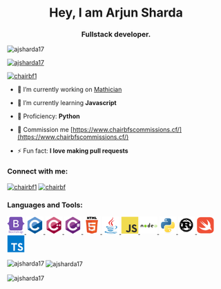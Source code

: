 <h1 align="center">Hey, I am Arjun Sharda</h1>
<h3 align="center">Fullstack developer.</h3>

<p align="left"> <img src="https://komarev.com/ghpvc/?username=ajsharda17&label=Profile%20views&color=0e75b6&style=flat" alt="ajsharda17" /> </p>

<p align="left"> <a href="https://github.com/ryo-ma/github-profile-trophy"><img src="https://github-profile-trophy.vercel.app/?username=ajsharda17" alt="ajsharda17" /></a> </p>

<p align="left"> <a href="https://twitter.com/chairbf1" target="blank"><img src="https://img.shields.io/twitter/follow/chairbf1?logo=twitter&style=for-the-badge" alt="chairbf1" /></a> </p>

- 🔭 I’m currently working on [Mathician](https://github.com/ajsharda17/Mathician)

- 🌱 I’m currently learning **Javascript**

- 👔 Proficiency: **Python**

- 📄 Commission me [https://www.chairbfscommissions.cf/](https://www.chairbfscommissions.cf/)

- ⚡ Fun fact: **I love making pull requests**

<h3 align="left">Connect with me:</h3>
<p align="left">
<a href="https://twitter.com/chairbf1" target="blank"><img align="center" src="https://raw.githubusercontent.com/rahuldkjain/github-profile-readme-generator/master/src/images/icons/Social/twitter.svg" alt="chairbf1" height="30" width="40" /></a>
<a href="https://www.youtube.com/c/chairbf" target="blank"><img align="center" src="https://raw.githubusercontent.com/rahuldkjain/github-profile-readme-generator/master/src/images/icons/Social/youtube.svg" alt="chairbf" height="30" width="40" /></a>
</p>

<h3 align="left">Languages and Tools:</h3>
<p align="left"> <a href="https://getbootstrap.com" target="_blank" rel="noreferrer"> <img src="https://raw.githubusercontent.com/devicons/devicon/master/icons/bootstrap/bootstrap-plain-wordmark.svg" alt="bootstrap" width="40" height="40"/> </a> <a href="https://www.cprogramming.com/" target="_blank" rel="noreferrer"> <img src="https://raw.githubusercontent.com/devicons/devicon/master/icons/c/c-original.svg" alt="c" width="40" height="40"/> </a> <a href="https://www.w3schools.com/cpp/" target="_blank" rel="noreferrer"> <img src="https://raw.githubusercontent.com/devicons/devicon/master/icons/cplusplus/cplusplus-original.svg" alt="cplusplus" width="40" height="40"/> </a> <a href="https://www.w3schools.com/cs/" target="_blank" rel="noreferrer"> <img src="https://raw.githubusercontent.com/devicons/devicon/master/icons/csharp/csharp-original.svg" alt="csharp" width="40" height="40"/> </a> <a href="https://www.w3.org/html/" target="_blank" rel="noreferrer"> <img src="https://raw.githubusercontent.com/devicons/devicon/master/icons/html5/html5-original-wordmark.svg" alt="html5" width="40" height="40"/> </a> <a href="https://www.java.com" target="_blank" rel="noreferrer"> <img src="https://raw.githubusercontent.com/devicons/devicon/master/icons/java/java-original.svg" alt="java" width="40" height="40"/> </a> <a href="https://developer.mozilla.org/en-US/docs/Web/JavaScript" target="_blank" rel="noreferrer"> <img src="https://raw.githubusercontent.com/devicons/devicon/master/icons/javascript/javascript-original.svg" alt="javascript" width="40" height="40"/> </a> <a href="https://nodejs.org" target="_blank" rel="noreferrer"> <img src="https://raw.githubusercontent.com/devicons/devicon/master/icons/nodejs/nodejs-original-wordmark.svg" alt="nodejs" width="40" height="40"/> </a> <a href="https://www.python.org" target="_blank" rel="noreferrer"> <img src="https://raw.githubusercontent.com/devicons/devicon/master/icons/python/python-original.svg" alt="python" width="40" height="40"/> </a> <a href="https://www.rust-lang.org" target="_blank" rel="noreferrer"> <img src="https://raw.githubusercontent.com/devicons/devicon/master/icons/rust/rust-plain.svg" alt="rust" width="40" height="40"/> </a> <a href="https://developer.apple.com/swift/" target="_blank" rel="noreferrer"> <img src="https://raw.githubusercontent.com/devicons/devicon/master/icons/swift/swift-original.svg" alt="swift" width="40" height="40"/> </a> <a href="https://www.typescriptlang.org/" target="_blank" rel="noreferrer"> <img src="https://raw.githubusercontent.com/devicons/devicon/master/icons/typescript/typescript-original.svg" alt="typescript" width="40" height="40"/> </a> </p>

<p><img align="left" src="https://github-readme-stats.vercel.app/api/top-langs?username=ajsharda17&show_icons=true&locale=en&layout=compact" alt="ajsharda17" /></p>

<p>&nbsp;<img align="center" src="https://github-readme-stats.vercel.app/api?username=ajsharda17&show_icons=true&locale=en" alt="ajsharda17" /></p>

<p><img align="center" src="https://github-readme-streak-stats.herokuapp.com/?user=ajsharda17&" alt="ajsharda17" /></p>
